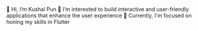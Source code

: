 👋 Hi, I’m Kushal Pun
 👀 I’m interested to build interactive and user-friendly applications that enhance the user experience
 🌱 Currently, I'm focused on honing my skills in Flutter

 

<!---
punkushal/punkushal is a ✨ special ✨ repository because its `README.md` (this file) appears on your GitHub profile.
You can click the Preview link to take a look at your changes.
--->
